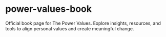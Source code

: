 # power-values-book
Official book page for The Power Values. Explore insights, resources, and tools to align personal values and create meaningful change.
